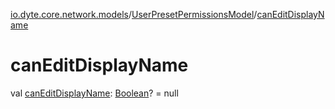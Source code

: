 [io.dyte.core.network.models](../index.md)/[UserPresetPermissionsModel](index.md)/[canEditDisplayName](can-edit-display-name.md)

# canEditDisplayName


val [canEditDisplayName](can-edit-display-name.md): [Boolean](https://kotlinlang.org/api/latest/jvm/stdlib/kotlin/-boolean/index.html)? = null
